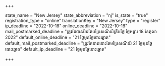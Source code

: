 +++

state_name = "New Jersey"
state_abbreviation = "nj"
is_state = "true"
registration_type = "online"
translationKey = "New Jersey"
type = "register"
ip_deadline = "2022-10-18"
online_deadline = "2022-10-18"
mail_postmarked_deadline = "ត្រូវតែបានបិទតែមប្រៃសណីយ៍ត្រឹមថ្ងៃ​ ថ្ងៃអង្គារ 18 ខែតុលា 2022"
default_online_deadline = "21 ថ្ងៃមុនថ្ងៃបោះឆ្នោត"
default_mail_postmarked_deadline = "ត្រូវតែបានបោះតែមប្រៃសណីយ៍ 21 ថ្ងៃមុនថ្ងៃបោះឆ្នោត"
default_ip_deadline = "21 ថ្ងៃមុនថ្ងៃបោះឆ្នោត"

+++